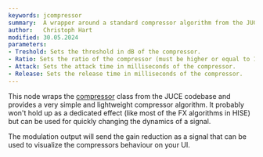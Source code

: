 ```yaml
---
keywords: jcompressor
summary:  A wrapper around a standard compressor algorithm from the JUCE codebase
author:   Christoph Hart
modified: 30.05.2024
parameters:
- Treshold: Sets the threshold in dB of the compressor.
- Ratio: Sets the ratio of the compressor (must be higher or equal to 1).
- Attack: Sets the attack time in milliseconds of the compressor.
- Release: Sets the release time in milliseconds of the compressor.
---
```

  
This node wraps the [compressor](https://docs.juce.com/master/classdsp_1_1Compressor.html) class from the JUCE codebase and provides a very simple and lightweight compressor algorithm. It probably won't hold up as a dedicated effect (like most of the FX algorithms in HISE) but can be used for quickly changing the dynamics of a signal.

The modulation output will send the gain reduction as a signal that can be used to visualize the compressors behaviour on your UI.